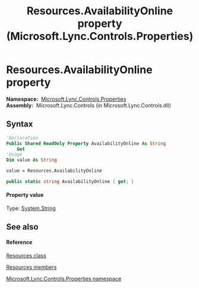﻿---
title: Resources.AvailabilityOnline property  (Microsoft.Lync.Controls.Properties)
TOCTitle: 'AvailabilityOnline property '
ms:assetid: P:Microsoft.Lync.Controls.Properties.Resources.AvailabilityOnline_DI_3_UC_OCS14MrefLyncWPF
ms:mtpsurl: https://msdn.microsoft.com/en-us/library/microsoft.lync.controls.properties.resources.availabilityonline_di_3_uc_ocs14mreflyncwpf(v=office.15)
ms:contentKeyID: 48589947
ms.date: 07/28/2014
mtps_version: v=office.15
f1_keywords:
- Microsoft.Lync.Controls.Properties.Resources.AvailabilityOnline
dev_langs:
- CSharp
- JScript
- VB
- other
---

# Resources.AvailabilityOnline property

**Namespace:**  [Microsoft.Lync.Controls.Properties](microsoft-lync-controls-properties-namespace_1.md)  
**Assembly:**  Microsoft.Lync.Controls (in Microsoft.Lync.Controls.dll)

## Syntax

``` vb
'Declaration
Public Shared ReadOnly Property AvailabilityOnline As String
    Get
'Usage
Dim value As String

value = Resources.AvailabilityOnline
```

``` csharp
public static string AvailabilityOnline { get; }
```

#### Property value

Type: [System.String](http://msdn2.microsoft.com/en-us/library/s1wwdcbf)  

## See also

#### Reference

[Resources class](resources-class-microsoft-lync-controls-properties_1.md)

[Resources members](resources-members-microsoft-lync-controls-properties_1.md)

[Microsoft.Lync.Controls.Properties namespace](microsoft-lync-controls-properties-namespace_1.md)

